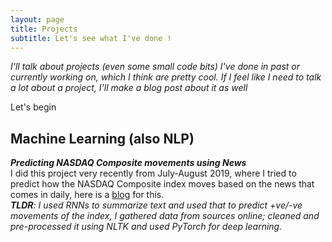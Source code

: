 ```yaml
---
layout: page
title: Projects
subtitle: Let's see what I've done ! 
---
```


*I'll talk about projects (even some small code bits) I've done in past or currently working on, which I think are pretty cool. If I feel like I need to talk a lot about a project, I'll make a blog post about it as well*

Let's begin

## Machine Learning (also NLP) 


***Predicting NASDAQ Composite movements using News*** [<i class="fab fa-github"></i>](https://github.com/anti-mony/NASDAQ-Movement-Prediction)  
I did this project very recently from July-August 2019, where I tried to predict how the NASDAQ Composite index moves based on the news that comes in daily, here is a [blog]() for this.  
***TLDR**: I used RNNs to summarize text and used that to predict +ve/-ve movements of the index, I gathered data from sources online; cleaned and pre-processed it using NLTK and used PyTorch for deep learning.*